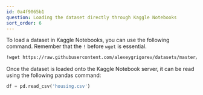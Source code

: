 ```yaml
---
id: 0a4f9065b1
question: Loading the dataset directly through Kaggle Notebooks
sort_order: 6
---
```


To load a dataset in Kaggle Notebooks, you can use the following command. Remember that the `!` before `wget` is essential.

```bash
!wget https://raw.githubusercontent.com/alexeygrigorev/datasets/master/housing.csv
```

Once the dataset is loaded onto the Kaggle Notebook server, it can be read using the following pandas command:

```python
df = pd.read_csv('housing.csv')
```
